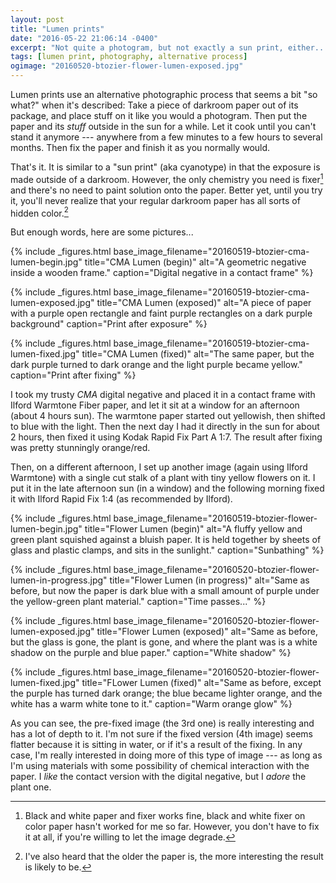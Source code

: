 ```yaml
---
layout: post
title: "Lumen prints"
date: "2016-05-22 21:06:14 -0400"
excerpt: "Not quite a photogram, but not exactly a sun print, either..."
tags: [lumen print, photography, alternative process]
ogimage: "20160520-btozier-flower-lumen-exposed.jpg"
---
```


Lumen prints use an alternative photographic process that seems a bit "so what?" when it's described: Take a piece of darkroom paper out of its package, and place stuff on it like you would a photogram. Then put the paper and its *stuff* outside in the sun for a while. Let it cook until you can't stand it anymore --- anywhere from a few minutes to a few hours to several months. Then fix the paper and finish it as you normally would.

That's it. It is similar to a "sun print" (aka cyanotype) in that the exposure is made outside of a darkroom. However, the only chemistry you need is fixer[^fix] and there's no need to paint solution onto the paper. Better yet, until you try it, you'll never realize that your regular darkroom paper has all sorts of hidden color.[^old]

But enough words, here are some pictures...

{% include _figures.html
  base_image_filename="20160519-btozier-cma-lumen-begin.jpg"
  title="CMA Lumen (begin)"
  alt="A geometric negative inside a wooden frame."
  caption="Digital negative in a contact frame"
%}

{% include _figures.html
  base_image_filename="20160519-btozier-cma-lumen-exposed.jpg"
  title="CMA Lumen (exposed)"
  alt="A piece of paper with a purple open rectangle and faint purple rectangles on a dark purple background"
  caption="Print after exposure"
%}

{% include _figures.html
  base_image_filename="20160519-btozier-cma-lumen-fixed.jpg"
  title="CMA Lumen (fixed)"
  alt="The same paper, but the dark purple turned to dark orange and the light purple became yellow."
  caption="Print after fixing"
%}

I took my trusty _CMA_ digital negative and placed it in a contact frame with Ilford Warmtone Fiber paper, and let it sit at a window for an afternoon (about 4 hours sun). The warmtone paper started out yellowish, then shifted to blue with the light. Then the next day I had it directly in the sun for about 2 hours, then fixed it using Kodak Rapid Fix Part A 1:7. The result after fixing was pretty stunningly orange/red.

Then, on a different afternoon, I set up another image (again using Ilford Warmtone) with a single cut stalk of a plant with tiny yellow flowers on it. I put it in the late afternoon sun (in a window) and the following morning fixed it with Ilford Rapid Fix 1:4 (as recommended by Ilford).

{% include _figures.html
  base_image_filename="20160519-btozier-flower-lumen-begin.jpg"
  title="Flower Lumen (begin)"
  alt="A fluffy yellow and green plant squished against a bluish paper. It is held together by sheets of glass and plastic clamps, and sits in the sunlight."
  caption="Sunbathing"
%}

{% include _figures.html
  base_image_filename="20160520-btozier-flower-lumen-in-progress.jpg"
  title="Flower Lumen (in progress)"
  alt="Same as before, but now the paper is dark blue with a small amount of purple under the yellow-green plant material."
  caption="Time passes..."
%}

{% include _figures.html
  base_image_filename="20160520-btozier-flower-lumen-exposed.jpg"
  title="Flower Lumen (exposed)"
  alt="Same as before, but the glass is gone, the plant is gone, and where the plant was is a white shadow on the purple and blue paper."
  caption="White shadow"
%}

{% include _figures.html
  base_image_filename="20160520-btozier-flower-lumen-fixed.jpg"
  title="FLower Lumen (fixed)"
  alt="Same as before, except the purple has turned dark orange; the blue became lighter orange, and the white has a warm white tone to it."
  caption="Warm orange glow"
%}

As you can see, the pre-fixed image (the 3rd one) is really interesting and has a lot of depth to it. I'm not sure if the fixed version (4th image) seems flatter because it is sitting in water, or if it's a result of the fixing. In any case, I'm really interested in doing more of this type of image --- as long as I'm using materials with some possibility of chemical interaction with the paper. I *like* the contact version with the digital negative, but I *adore* the plant one.





[^fix]: Black and white paper and fixer works fine, black and white fixer on color paper hasn't worked for me so far. However, you don't have to fix it at all, if you're willing to let the image degrade.

[^old]: I've also heard that the older the paper is, the more interesting the result is likely to be.
